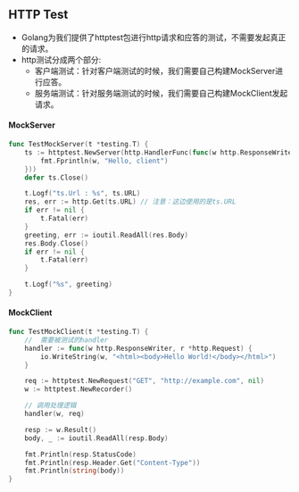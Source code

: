 ## HTTP Test

+ Golang为我们提供了httptest包进行http请求和应答的测试，不需要发起真正的请求。
+ http测试分成两个部分:
  + 客户端测试：针对客户端测试的时候，我们需要自己构建MockServer进行应答。
  + 服务端测试：针对服务端测试的时候，我们需要自己构建MockClient发起请求。

#### MockServer

```go
func TestMockServer(t *testing.T) {
	ts := httptest.NewServer(http.HandlerFunc(func(w http.ResponseWriter, r *http.Request) {
		fmt.Fprintln(w, "Hello, client")
	}))
	defer ts.Close()

	t.Logf("ts.Url : %s", ts.URL)
	res, err := http.Get(ts.URL) // 注意：这边使用的是ts.URL
	if err != nil {
		t.Fatal(err)
	}
	greeting, err := ioutil.ReadAll(res.Body)
	res.Body.Close()
	if err != nil {
		t.Fatal(err)
	}

	t.Logf("%s", greeting)
}
```

#### MockClient

```go
func TestMockClient(t *testing.T) {
	//  需要被测试的handler
	handler := func(w http.ResponseWriter, r *http.Request) {
		io.WriteString(w, "<html><body>Hello World!</body></html>")
	}

	req := httptest.NewRequest("GET", "http://example.com", nil)
	w := httptest.NewRecorder()

	// 调用处理逻辑
	handler(w, req)

	resp := w.Result()
	body, _ := ioutil.ReadAll(resp.Body)

	fmt.Println(resp.StatusCode)
	fmt.Println(resp.Header.Get("Content-Type"))
	fmt.Println(string(body))
}
```

